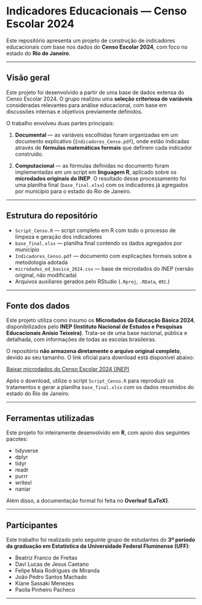 #  Indicadores Educacionais — Censo Escolar 2024

Este repositório apresenta um projeto de construção de indicadores educacionais com base nos dados do **Censo Escolar 2024**, com foco no estado do **Rio de Janeiro**.

---

##  Visão geral

Este projeto foi desenvolvido a partir de uma base de dados extensa do Censo Escolar 2024. O grupo realizou uma **seleção criteriosa de variáveis** consideradas relevantes para análise educacional, com base em discussões internas e objetivos previamente definidos.

O trabalho envolveu duas partes principais:

1. **Documental** — as variáveis escolhidas foram organizadas em um documento explicativo (`Indicadores_Censo.pdf`), onde estão indicadas através de **fórmulas matemáticas formais** que definem cada indicador construído.

2. **Computacional** — as fórmulas definidas no documento foram implementadas em um script em **linguagem R**, aplicado sobre os **microdados originais do INEP**. O resultado desse processamento foi uma planilha final (`base_final.xlsx`) com os indicadores já agregados por município para o estado do Rio de Janeiro.


---

##  Estrutura do repositório

- `Script_Censo.R` — script completo em R com todo o processo de limpeza e geração dos indicadores  
- `base_final.xlsx` — planilha final contendo os dados agregados por município  
- `Indicadores_Censo.pdf` — documento com explicações formais sobre a metodologia adotada  
- `microdados_ed_basica_2024.csv` — base de microdados do INEP (versão original, não modificada)  
- Arquivos auxiliares gerados pelo RStudio (`.Rproj`, `.RData`, etc.)

---

##  Fonte dos dados

Este projeto utiliza como insumo os **Microdados da Educação Básica 2024**, disponibilizados pelo **INEP (Instituto Nacional de Estudos e Pesquisas Educacionais Anísio Teixeira)**. Trata-se de uma base nacional, pública e detalhada, com informações de todas as escolas brasileiras.

O repositório **não armazena diretamente o arquivo original completo**, devido ao seu tamanho. O link oficial para download está disponível abaixo:

 [Baixar microdados do Censo Escolar 2024 (INEP)](https://download.inep.gov.br/dados_abertos/microdados_censo_escolar_2024.zip)

Após o download, utilize o script `Script_Censo.R` para reproduzir os tratamentos e gerar a planilha `base_final.xlsx` com os dados resumidos do estado do Rio de Janeiro.

---

##  Ferramentas utilizadas

Este projeto foi inteiramente desenvolvido em **R**, com apoio dos seguintes pacotes:

- tidyverse  
- dplyr  
- tidyr  
- readr  
- purrr  
- writexl  
- naniar  

Além disso, a documentação formal foi feita no **Overleaf (LaTeX)**.

---

##  Participantes

Este trabalho foi realizado pelo seguinte grupo de estudantes do **3º período da graduação em Estatística da Universidade Federal Fluminense (UFF)**:

- Beatriz Franco de Freitas  
- Davi Lucas de Jesus Caetano  
- Felipe Maia Rodrigues de Miranda  
- João Pedro Santos Machado  
- Kiane Sassaki Menezes  
- Paolla Pinheiro Pacheco  

---